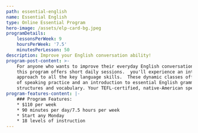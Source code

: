 ```yaml
---
path: essential-english
name: Essential English
type: Online Essential Program
hero-image: /assets/elp-card-bg.jpeg
programDetails:
    lessonsPerWeek: 9
    hoursPerWeek: '7.5'
    minutesPerLesson: 50
description: Improve your English conversation ability!
program-post-content: >-
    For anyone who wants to improve their everyday English conversational ability,
    this program offers short daily sessions.  you'll experience an integrated
    approach to all the key language skills.  These dynamic classes offer plenty
    of speaking practice and an introduction to essential English grammar
    structures and vocabulary. Your TEFL-certified, native-American speaking teacher provides immediate feedback and expert guidance at every step!
program-features-content: |-
    ### Program Features:
    * $110 per week
    * 90 minutes per day/7.5 hours per week
    * Start any Monday
    * 18 levels of instruction
---
```

